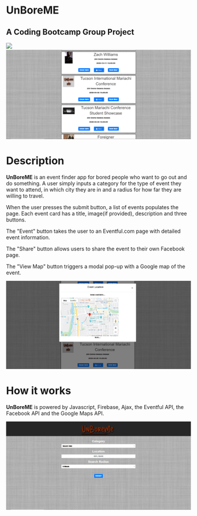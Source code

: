 
# UnBoreME
## A Coding Bootcamp Group Project
![](/assets/images/unboreme.png)
![](/screenshots/unbore_2.PNG)

# Description
**UnBoreME** is an event finder app for bored people who want to go out and do something. A user simply inputs a category for the type of event they want to attend, in which city they are in and a radius for how far they are willing to travel. 

When the user presses the submit button, a list of events populates the page. Each event card has a title, image(if provided), description and three buttons. 

The "Event" button takes the user to an Eventful.com page with detailed event information. 

The "Share" button allows users to share the event to their own Facebook page. 

The "View Map" button triggers a modal pop-up with a Google map of the event.


![](/screenshots/unbore_3.PNG)

# How it works
**UnBoreME** is powered by Javascript, Firebase, Ajax, the Eventful API, the Facebook API and the Google Maps API. 

![](/screenshots/unbore_1.PNG)
